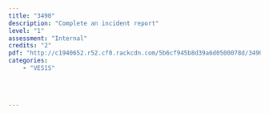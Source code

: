 ```yaml
---
title: "3490"
description: "Complete an incident report"
level: "1"
assessment: "Internal"
credits: "2"
pdf: "http://c1940652.r52.cf0.rackcdn.com/5b6cf945b8d39a6d0500078d/3490.pdf"
categories:
    - "VES1S"
    
    
    
    
---
```

